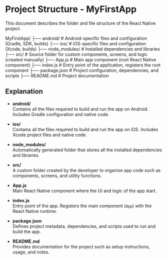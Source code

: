 # Project Structure - MyFirstApp

This document describes the folder and file structure of the React Native project.

MyFirstApp/
├── android/        # Android-specific files and configuration (Gradle, SDK, builds)
├── ios/            # iOS-specific files and configuration (Xcode, builds)
├── node_modules/   # Installed dependencies and libraries
├── src/            # Source folder for custom components, screens, and logic (created manually)
├── App.js          # Main app component (root React Native component)
├── index.js        # Entry point of the application, registers the root component
├── package.json    # Project configuration, dependencies, and scripts
├── README.md       # Project documentation

## Explanation

- **android/**  
  Contains all the files required to build and run the app on Android. Includes Gradle configuration and native code.

- **ios/**  
  Contains all the files required to build and run the app on iOS. Includes Xcode project files and native code.

- **node_modules/**  
  Automatically generated folder that stores all the installed dependencies and libraries.

- **src/**  
  A custom folder created by the developer to organize app code such as components, screens, and utility functions.

- **App.js**  
  Main React Native component where the UI and logic of the app start.

- **index.js**  
  Entry point of the app. Registers the main component (`App`) with the React Native runtime.

- **package.json**  
  Defines project metadata, dependencies, and scripts used to run and build the app.

- **README.md**  
  Provides documentation for the project such as setup instructions, usage, and notes.

